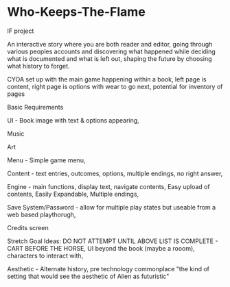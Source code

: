# Who-Keeps-The-Flame
IF project

An interactive story where you are both reader and editor, going through various peoples accounts and discovering what happened while deciding what is documented and what is left out, shaping the future by choosing what history to forget.

CYOA set up with the main game happening within a book, left page is content, right page is options with wear to go next, potential for inventory of pages

Basic Requirements

UI -
Book image with text & options appearing, 

Music

Art

Menu -
Simple game menu, 

Content -
text entries, outcomes, options,
multiple endings, no right answer,

Engine -
main functions,
display text,
navigate contents,
Easy upload of contents,
Easily Expandable,
Multiple endings,

Save System/Password -
allow for multiple play states but useable from a web based playthorugh,

Credits screen

Stretch Goal Ideas: DO NOT ATTEMPT UNTIL ABOVE LIST IS COMPLETE - CART BEFORE THE HORSE,
UI beyond the book (maybe a rooom),
characters to interact with,
        
Aesthetic -
Alternate history, pre technology commonplace "the kind of setting that would see the aesthetic of Alien as futuristic"
